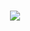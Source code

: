 
<h1 align="center">
    <img src="https://readme-typing-svg.herokuapp.com/?font=Righteous&size=45&center=true&vCenter=true&width=500&height=60&duration=3000&lines=Hi+There+👋;+Achraf+is+here!;" />
</h1>
